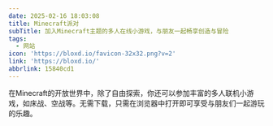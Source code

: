 ```yaml
---
date: 2025-02-16 18:03:08
title: Minecraft派对
subTitle: 加入Minecraft主题的多人在线小游戏，与朋友一起畅享创造与冒险
tags:
  - 网站
icon: 'https://bloxd.io/favicon-32x32.png?v=2'
link: 'https://bloxd.io/'
abbrlink: 15840cd1
---
```


在Minecraft的开放世界中，除了自由探索，你还可以参加丰富的多人联机小游戏，如床战、空战等。无需下载，只需在浏览器中打开即可享受与朋友们一起游玩的乐趣。
